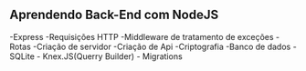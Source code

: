 ## Aprendendo Back-End com NodeJS

-Express
-Requisições HTTP
-Middleware de tratamento de exceções
-Rotas
-Criação de servidor
-Criação de Api
-Criptografia
-Banco de dados - SQLite - Knex.JS(Querry Builder) - Migrations
